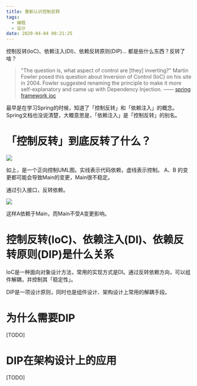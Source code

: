 ```yaml
---
title: 重新认识控制反转
tags:
  - 编程
  - 设计
date: 2020-04-04 00:21:25
---
```


控制反转(IoC)、依赖注入(DI)、依赖反转原则(DIP)...
都是些什么东西？反转了啥？

<!-- more -->

> "The question is, what aspect of control are [they] inverting?" Martin Fowler posed this question about Inversion of Control (IoC) on his site in 2004. Fowler suggested renaming the principle to make it more self-explanatory and came up with Dependency Injection.
> —— [spring framework ioc](https://docs.spring.io/spring/docs/4.3.26.RELEASE/spring-framework-reference/htmlsingle/#overview-dependency-injection)

最早是在学习Spring的时候，知道了「控制反转」和「依赖注入」的概念。
Spring文档也没说清楚，大概意思是，「依赖注入」是「控制反转」的别名。

# 「控制反转」到底反转了什么？

<img src="./ioc-01.svg">

如上，是一个正向控制UML图。实线表示代码依赖，虚线表示控制。
A、B 的变更都可能会导致Main的变更，Main很不稳定。

通过引入接口，反转依赖。

<img src="./ioc-02.svg">

这样A依赖于Main，而Main不受A变更影响。

# 控制反转(IoC)、依赖注入(DI)、依赖反转原则(DIP)是什么关系
IoC是一种面向对象设计方法，常用的实现方式是DI。通过反转依赖方向，可以组件解耦，并控制其「稳定性」。

DIP是一项设计原则，同时也是组件设计、架构设计上常用的解耦手段。

# 为什么需要DIP

[TODO]

# DIP在架构设计上的应用

[TODO]